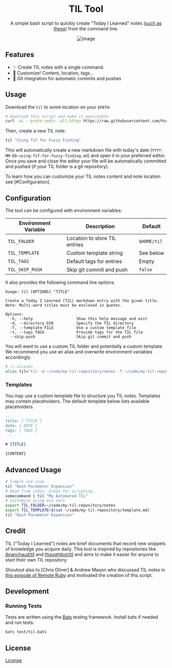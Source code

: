 <div align="center">

# TIL Tool

A simple bash script to quickly create "Today I Learned" notes ([such as these](https://github.com/jbranchaud/til)) from the command line.

![image](https://github.com/user-attachments/assets/8fa4c5e4-7fc0-4586-b2d2-e07670c81d3d)

</div>

## Features

- ✨ Create TIL notes with a single command.
- 📝 Customize! Content, location, tags...
- 🔄 Git integration for automatic commits and pushes

## Usage

Download the `til` to some location on your `$PATH`:

```bash
# Download this script and make it executable
curl -sL --proto-redir -all,https https://raw.githubusercontent.com/hschne//refs/heads/main/til > ~/.local/bin/til && chmod +x ~/.local/bin/til
```

Then, create a new TIL note:

```bash
til "Using fzf for Fuzzy Finding"
```

This will automatically create a new markdown file with today's date (`YYYY-MM-DD-using-fzf-for-fuzzy-finding.md`) and open it in your preferred editor. Once you save and close the editor your file will be automatically committed and pushed (if your TIL folder is a git repository).

To learn how you can customize your TIL notes content and note location see [#Configuration].

## Configuration

The tool can be configured with environment variables:

| Environment Variable | Description                   | Default     |
| -------------------- | ----------------------------- | ----------- |
| `TIL_FOLDER`         | Location to store TIL entries | `$HOME/til` |
| `TIL_TEMPLATE`       | Custom template string        | See below   |
| `TIL_TAGS`           | Default tags for entries      | Empty       |
| `TIL_SKIP_PUSH`      | Skip git commit and push      | `false`     |

It also provides the following command line options.

```
Usage: til [OPTIONS] "TITLE"

Create a Today I Learned (TIL) markdown entry with the given title.
Note: Multi-word titles must be enclosed in quotes.

Options:
  -h, --help                   Show this help message and exit
  -d, --directory DIR          Specify the TIL directory
  -T, --template FILE          Use a custom template file
  -t, --tags TAGS              Provide tags for the TIL file
  --skip-push                  Skip git commit and push
```

You will want to use a custom TIL folder and potentially a custom template. We recommend you use an alias and overwrite environment variables accordingly.

```bash
# ~/.aliases
alias til="til -d ~/code/my-til-repository/notes -T ~/code/my-til-repository/template.md"

```

### Templates

You may use a custom template file to structure you TIL notes. Templates may contain placeholders. The default template below lists available placeholders.

```markdown
---
title: { TITLE }
date: { DATE }
tags: { TAGS }
---

# {TITLE}

{CONTENT}
```

## Advanced Usage

```bash
# Simple use case
til "Bash Parameter Expansion"
# Read from stdin. Great for scripting.
somecommand | til "My Automated TIL"
# Customize using env vars
export TIL_FOLDER=~/code/my-til-repository/notes
export TIL_TEMPLATE=$(cat ~/code/my-til-repository/template.md)
til "Bash Parameter Expansion"
```

## Credit

TIL ("Today I Learned") notes are brief documents that record new snippets of knowledge you acquire daily. This tool is inspired by repositories like [jbranchaud/til](https://github.com/jbranchaud/til) and [thoughtbot/til](https://github.com/thoughtbot/til) and aims to make it easier for anyone to start their own TIL repository.

Shoutout also to [Chris Oliver] & Andrew Mason who discussed TIL notes in [this episode of Remote Ruby](https://www.remoteruby.com/2260490/episodes/16891112-more-listener-questions) and motivated the creation of this script.

## Development

### Running Tests

Tests are written using the [Bats](https://github.com/bats-core/bats-core) testing framework. Install bats if needed and run tests.

```bash
bats test/til.bats
```

## License

[License](./LICENSE)

